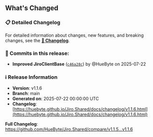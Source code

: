 ## What's Changed

### 📋 Detailed Changelog

For detailed information about changes, new features, and breaking changes, see the [**📖 Changelog**](https://huebyte.github.io/Jiro.Shared/docs/changelog/v1.1.6.html).

### 🔄 Commits in this release:

- **Improved JiroClientBase** ([`c46a28c`](https://github.com/HueByte/Jiro.Shared/commit/c46a28c)) by @HueByte on 2025-07-22

### ℹ️ Release Information

- **Version**: v1.1.6
- **Branch**: main
- **Generated on**: 2025-07-22 00:00:00 UTC
- **Changelog**: [https://huebyte.github.io/Jiro.Shared/docs/changelog/v1.1.6.html](https://huebyte.github.io/Jiro.Shared/docs/changelog/v1.1.6.html)

**Full Changelog**: <https://github.com/HueByte/Jiro.Shared/compare/v1.1.5...v1.1.6>
